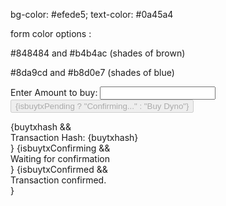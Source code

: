 bg-color: #efede5;
text-color: #0a45a4

form color options :

#848484 and #b4b4ac (shades of brown)

#8da9cd and #b8d0e7 (shades of blue)

<label>Enter Amount to buy: </label>
<input name="amount" />
<button disabled={isbuytxPending} type="submit">
{isbuytxPending ? "Confirming..." : "Buy Dyno"}
</button>
<div>
{buytxhash && <div> Transaction Hash: {buytxhash} </div>}
{isbuytxConfirming && <div> Waiting for confirmation </div>}
{isbuytxConfirmed && <div> Transaction confirmed. </div>}
</div>


